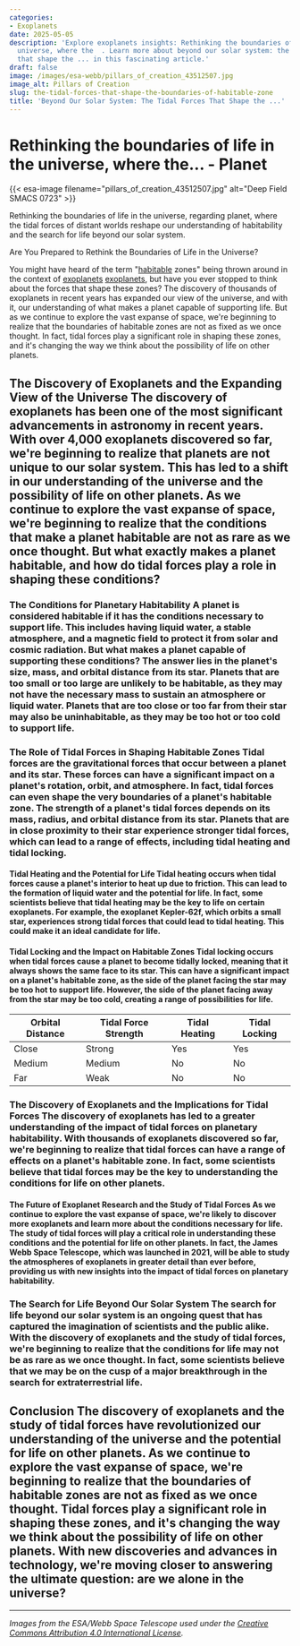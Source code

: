 ```yaml
---
categories:
- Exoplanets
date: 2025-05-05
description: 'Explore exoplanets insights: Rethinking the boundaries of life in the
  universe, where the  . Learn more about beyond our solar system: the tidal forces
  that shape the ... in this fascinating article.'
draft: false
image: /images/esa-webb/pillars_of_creation_43512507.jpg
image_alt: Pillars of Creation
slug: the-tidal-forces-that-shape-the-boundaries-of-habitable-zone
title: 'Beyond Our Solar System: The Tidal Forces That Shape the ...'
---
```


# Rethinking the boundaries of life in the universe, where the... - Planet
{{< esa-image filename="pillars_of_creation_43512507.jpg" alt="Deep Field SMACS 0723" >}}



Rethinking the boundaries of life in the universe, regarding planet, where the tidal forces of distant worlds reshape our understanding of habitability and the search for life beyond our solar system.

Are You Prepared to Rethink the Boundaries of Life in the Universe?

 You might have heard of the term "[habitable](/blog/understanding-the-habitable-zones-of--a-key-to-unl) zones" being thrown around in the context of [exoplanets](/blog/the-cosmic-dance-of-exoplanets-and-habitable-zones) [exoplanets](/blog/the-elusive-allure-of-exoplanets-and-the-quest-for-a-new-ear), but have you ever stopped to think about the forces that shape these zones? The discovery of thousands of exoplanets in recent years has expanded our view of the universe, and with it, our understanding of what makes a planet capable of supporting life. But as we continue to explore the vast expanse of space, we're beginning to realize that the boundaries of habitable zones are not as fixed as we once thought. In fact, tidal forces play a significant role in shaping these zones, and it's changing the way we think about the possibility of life on other planets.

 ## The Discovery of Exoplanets and the Expanding View of the Universe The discovery of exoplanets has been one of the most significant advancements in astronomy in recent years. With over 4,000 exoplanets discovered so far, we're beginning to realize that planets are not unique to our solar system. This has led to a shift in our understanding of the universe and the possibility of life on other planets. As we continue to explore the vast expanse of space, we're beginning to realize that the conditions that make a planet habitable are not as rare as we once thought. But what exactly makes a planet habitable, and how do tidal forces play a role in shaping these conditions?

 ### The Conditions for Planetary Habitability A planet is considered habitable if it has the conditions necessary to support life. This includes having liquid water, a stable atmosphere, and a magnetic field to protect it from solar and cosmic radiation. But what makes a planet capable of supporting these conditions? The answer lies in the planet's size, mass, and orbital distance from its star. Planets that are too small or too large are unlikely to be habitable, as they may not have the necessary mass to sustain an atmosphere or liquid water. Planets that are too close or too far from their star may also be uninhabitable, as they may be too hot or too cold to support life.

 ### The Role of Tidal Forces in Shaping Habitable Zones Tidal forces are the gravitational forces that occur between a planet and its star. These forces can have a significant impact on a planet's rotation, orbit, and atmosphere. In fact, tidal forces can even shape the very boundaries of a planet's habitable zone. The strength of a planet's tidal forces depends on its mass, radius, and orbital distance from its star. Planets that are in close proximity to their star experience stronger tidal forces, which can lead to a range of effects, including tidal heating and tidal locking.

 #### Tidal Heating and the Potential for Life Tidal heating occurs when tidal forces cause a planet's interior to heat up due to friction. This can lead to the formation of liquid water and the potential for life. In fact, some scientists believe that tidal heating may be the key to life on certain exoplanets. For example, the exoplanet Kepler-62f, which orbits a small star, experiences strong tidal forces that could lead to tidal heating. This could make it an ideal candidate for life.

 #### Tidal Locking and the Impact on Habitable Zones Tidal locking occurs when tidal forces cause a planet to become tidally locked, meaning that it always shows the same face to its star. This can have a significant impact on a planet's habitable zone, as the side of the planet facing the star may be too hot to support life. However, the side of the planet facing away from the star may be too cold, creating a range of possibilities for life.

 | **Orbital Distance** | **Tidal Force Strength** | **Tidal Heating** | **Tidal Locking** |
| --- | --- | --- | --- |
| Close | Strong | Yes | Yes |
| Medium | Medium | No | No |
| Far | Weak | No | No | ## The Impact of Tidal Forces on Planetary Habitability As we can see from the table above, tidal forces can have a significant impact on planetary habitability. Planets that experience strong tidal forces may be more likely to have liquid water and the potential for life. However, planets that are tidally locked may have a reduced habitable zone, making it more challenging for life to exist.

 ### The Discovery of Exoplanets and the Implications for Tidal Forces The discovery of exoplanets has led to a greater understanding of the impact of tidal forces on planetary habitability. With thousands of exoplanets discovered so far, we're beginning to realize that tidal forces can have a range of effects on a planet's habitable zone. In fact, some scientists believe that tidal forces may be the key to understanding the conditions for life on other planets.

 #### The Future of Exoplanet Research and the Study of Tidal Forces As we continue to explore the vast expanse of space, we're likely to discover more exoplanets and learn more about the conditions necessary for life. The study of tidal forces will play a critical role in understanding these conditions and the potential for life on other planets. In fact, the James Webb Space Telescope, which was launched in 2021, will be able to study the atmospheres of exoplanets in greater detail than ever before, providing us with new insights into the impact of tidal forces on planetary habitability.

 ### The Search for Life Beyond Our Solar System The search for life beyond our solar system is an ongoing quest that has captured the imagination of scientists and the public alike. With the discovery of exoplanets and the study of tidal forces, we're beginning to realize that the conditions for life may not be as rare as we once thought. In fact, some scientists believe that we may be on the cusp of a major breakthrough in the search for extraterrestrial life.

 ## Conclusion The discovery of exoplanets and the study of tidal forces have revolutionized our understanding of the universe and the potential for life on other planets. As we continue to explore the vast expanse of space, we're beginning to realize that the boundaries of habitable zones are not as fixed as we once thought. Tidal forces play a significant role in shaping these zones, and it's changing the way we think about the possibility of life on other planets. With new discoveries and advances in technology, we're moving closer to answering the ultimate question: are we alone in the universe?

---

*Images from the ESA/Webb Space Telescope used under the [Creative Commons Attribution 4.0 International License](https://creativecommons.org/licenses/by/4.0).*